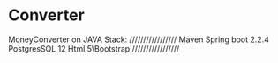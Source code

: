 # Converter
MoneyConverter on JAVA
Stack:
/////////////////
Maven
Spring boot 2.2.4
PostgresSQL 12
Html 5\Bootstrap
/////////////////
